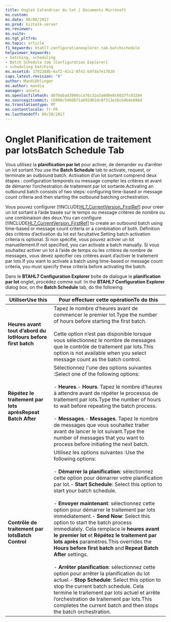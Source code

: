```yaml
---
title: Onglet Calendrier du lot | Documents Microsoft
ms.custom: 
ms.date: 06/08/2017
ms.prod: biztalk-server
ms.reviewer: 
ms.suite: 
ms.tgt_pltfrm: 
ms.topic: article
f1_keywords: btahl7.configurationexplorer.tab.batchschedule
helpviewer_keywords:
- batching, scheduling
- Batch Schedule tab [Configuration Explorer]
- scheduling batching
ms.assetid: 3792388b-6af2-41c2-8f41-bdfda7e17b2b
caps.latest.revision: "6"
author: MandiOhlinger
ms.author: mandia
manager: anneta
ms.openlocfilehash: d870abad399dcca76c32a3a8d0e8c6637fc93284
ms.sourcegitcommit: cb908c540d8f1a692d01dc8f313e16cb4b4e696d
ms.translationtype: MT
ms.contentlocale: fr-FR
ms.lasthandoff: 09/20/2017
---
```

# <a name="batch-schedule-tab"></a><span data-ttu-id="1d374-102">Onglet Planification de traitement par lots</span><span class="sxs-lookup"><span data-stu-id="1d374-102">Batch Schedule Tab</span></span>
<span data-ttu-id="1d374-103">Vous utilisez la **planification par lot** pour activer, de demander ou d’arrêter un lot sortant.</span><span class="sxs-lookup"><span data-stu-id="1d374-103">You use the **Batch Schedule** tab to activate, request, or terminate an outbound batch.</span></span> <span data-ttu-id="1d374-104">Activation d’un lot sortant comprend deux étapes : configuration temporels ou message compter les critères et avant de démarrer l’orchestration de traitement par lot sortante.</span><span class="sxs-lookup"><span data-stu-id="1d374-104">Activating an outbound batch consists of two steps: configuring time-based or message count criteria and then starting the outbound batching orchestration.</span></span>  
  
 <span data-ttu-id="1d374-105">Vous pouvez configurer [!INCLUDE[HL7_CurrentVersion_FirstRef](../../includes/hl7-currentversion-firstref-md.md)] pour créer un lot sortant à l’aide basée sur le temps ou message critères de nombre ou une combinaison des deux.</span><span class="sxs-lookup"><span data-stu-id="1d374-105">You can configure [!INCLUDE[HL7_CurrentVersion_FirstRef](../../includes/hl7-currentversion-firstref-md.md)] to create an outbound batch using time-based or message count criteria or a combination of both.</span></span> <span data-ttu-id="1d374-106">Définition des critères d’activation du lot est facultative.</span><span class="sxs-lookup"><span data-stu-id="1d374-106">Setting batch activation criteria is optional.</span></span> <span data-ttu-id="1d374-107">Si non spécifié, vous pouvez activer un lot manuellement.</span><span class="sxs-lookup"><span data-stu-id="1d374-107">If not specified, you can activate a batch manually.</span></span> <span data-ttu-id="1d374-108">Si vous souhaitez activer un lot à l’aide de temps ou les critères de nombre de messages, vous devez spécifier ces critères avant d’activer le traitement par lots.</span><span class="sxs-lookup"><span data-stu-id="1d374-108">If you want to activate a batch using time-based or message count criteria, you must specify these criteria before activating the batch.</span></span>  
  
 <span data-ttu-id="1d374-109">Dans le **BTAHL7 Configuration Explorer** boîte de dialogue le **planification par lot** onglet, procédez comme suit :</span><span class="sxs-lookup"><span data-stu-id="1d374-109">In the **BTAHL7 Configuration Explorer** dialog box, on the **Batch Schedule** tab, do the following:</span></span>  
  
|<span data-ttu-id="1d374-110">Utiliser</span><span class="sxs-lookup"><span data-stu-id="1d374-110">Use this</span></span>|<span data-ttu-id="1d374-111">Pour effectuer cette opération</span><span class="sxs-lookup"><span data-stu-id="1d374-111">To do this</span></span>|  
|--------------|----------------|  
|<span data-ttu-id="1d374-112">**Heures avant tout d’abord du lot**</span><span class="sxs-lookup"><span data-stu-id="1d374-112">**Hours before first batch**</span></span>|<span data-ttu-id="1d374-113">Tapez le nombre d’heures avant de commencer le premier lot.</span><span class="sxs-lookup"><span data-stu-id="1d374-113">Type the number of hours before starting the first batch.</span></span><br /><br /> <span data-ttu-id="1d374-114">Cette option n’est pas disponible lorsque vous sélectionnez le nombre de messages que le contrôle de traitement par lots.</span><span class="sxs-lookup"><span data-stu-id="1d374-114">This option is not available when you select message count as the batch control.</span></span>|  
|<span data-ttu-id="1d374-115">**Répétez le traitement par lots après**</span><span class="sxs-lookup"><span data-stu-id="1d374-115">**Repeat Batch After**</span></span>|<span data-ttu-id="1d374-116">Sélectionnez l'une des options suivantes :</span><span class="sxs-lookup"><span data-stu-id="1d374-116">Select one of the following options:</span></span><br /><br /> <span data-ttu-id="1d374-117">-                   **Heures**.</span><span class="sxs-lookup"><span data-stu-id="1d374-117">-                   **Hours**.</span></span> <span data-ttu-id="1d374-118">Tapez le nombre d’heures à attendre avant de répéter le processus de traitement par lots.</span><span class="sxs-lookup"><span data-stu-id="1d374-118">Type the number of hours to wait before repeating the batch process.</span></span><br /><br /> <span data-ttu-id="1d374-119">-                   **Messages**.</span><span class="sxs-lookup"><span data-stu-id="1d374-119">-                   **Messages**.</span></span> <span data-ttu-id="1d374-120">Tapez le nombre de messages que vous souhaitez traiter avant de lancer le lot suivant.</span><span class="sxs-lookup"><span data-stu-id="1d374-120">Type the number of messages that you want to process before initiating the next batch.</span></span>|  
|<span data-ttu-id="1d374-121">**Contrôle de traitement par lots**</span><span class="sxs-lookup"><span data-stu-id="1d374-121">**Batch Control**</span></span>|<span data-ttu-id="1d374-122">Utilisez les options suivantes :</span><span class="sxs-lookup"><span data-stu-id="1d374-122">Use the following options:</span></span><br /><br /> <span data-ttu-id="1d374-123">-                   **Démarrer la planification**: sélectionnez cette option pour démarrer votre planification par lot.</span><span class="sxs-lookup"><span data-stu-id="1d374-123">-                   **Start Schedule**: Select this option to start your batch schedule.</span></span><br /><br /> <span data-ttu-id="1d374-124">-                   **Envoyer maintenant**: sélectionnez cette option pour démarrer le traitement par lots immédiatement.</span><span class="sxs-lookup"><span data-stu-id="1d374-124">-                   **Send Now**: Select this option to start the batch process immediately.</span></span> <span data-ttu-id="1d374-125">Cela remplace le **heures avant le premier lot** et **Répétez le traitement par lots après** paramètres.</span><span class="sxs-lookup"><span data-stu-id="1d374-125">This overrides the **Hours before first batch** and **Repeat Batch After** settings.</span></span><br /><br /> <span data-ttu-id="1d374-126">-                   **Arrêter planification**: sélectionnez cette option pour arrêter la planification du lot actuel.</span><span class="sxs-lookup"><span data-stu-id="1d374-126">-                   **Stop Schedule**: Select this option to stop the current batch schedule.</span></span> <span data-ttu-id="1d374-127">Cela termine le traitement par lots actuel et arrête l’orchestration de traitement par lots.</span><span class="sxs-lookup"><span data-stu-id="1d374-127">This completes the current batch and then stops the batch orchestration.</span></span>|